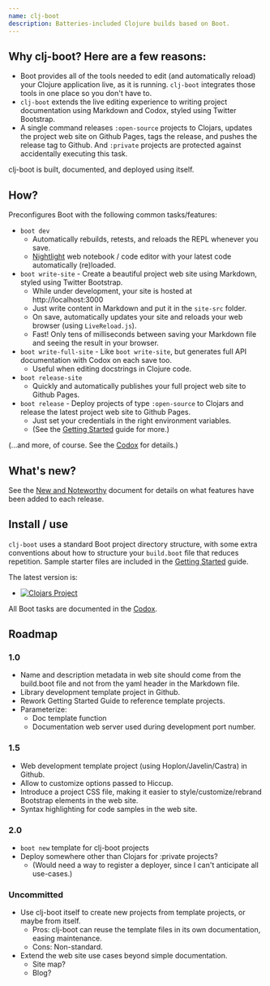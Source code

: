 ```yaml
---
name: clj-boot
description: Batteries-included Clojure builds based on Boot.
---
```

## Why clj-boot?  Here are a few reasons:

* Boot provides all of the tools needed to edit (and automatically reload) your Clojure application live, as it is running.  ```clj-boot``` integrates those tools in one place so you don't have to.
* ```clj-boot``` extends the live editing experience to writing project documentation using Markdown and Codox, styled using Twitter Bootstrap.
* A single command releases ```:open-source``` projects to Clojars, updates the project web site on Github Pages, tags the release, and pushes the release tag to Github.  And ```:private``` projects are protected against accidentally executing this task.

clj-boot is built, documented, and deployed using itself.


## How?

Preconfigures Boot with the following common tasks/features:

* ```boot dev```
    * Automatically rebuilds, retests, and reloads the REPL whenever you save.
    * [Nightlight](https://sekao.net/nightlight/) web notebook / code editor with your latest code automatically (re)loaded.
* ```boot write-site``` - Create a beautiful project web site using Markdown, styled using Twitter Bootstrap.
    * While under development, your site is hosted at http://localhost:3000
    * Just write content in Markdown and put it in the ```site-src``` folder.
    * On save, automatically updates your site and reloads your web browser (using ```LiveReload.js```).
    * Fast!  Only tens of milliseconds between saving your Markdown file and seeing the result in your browser.
* ```boot write-full-site``` - Like ```boot write-site```, but generates full API documentation with Codox on each save too.
    * Useful when editing docstrings in Clojure code.
* ```boot release-site```
    * Quickly and automatically publishes your full project web site to Github Pages.
* ```boot release``` - Deploy projects of type ```:open-source``` to Clojars and release the latest project web site to Github Pages.
    * Just set your credentials in the right environment variables.
    * (See the [Getting Started](getting-started.html) guide for more.)

(...and more, of course.  See the [Codox](codox/index.html) for details.)

## What's new?

See the [New and Noteworthy](new-and-noteworthy.html) document for details on what features have been added to each release.

## Install / use

```clj-boot``` uses a standard Boot project directory structure, with some extra conventions about how to structure your ```build.boot``` file that reduces repetition.  Sample starter files are included in the [Getting Started](getting-started.html) guide.

The latest version is:

* [![Clojars Project](https://img.shields.io/clojars/v/coconutpalm/clj-boot.svg)](https://clojars.org/coconutpalm/clj-boot)

All Boot tasks are documented in the [Codox](codox/index.html).


## Roadmap

### 1.0

* Name and description metadata in web site should come from the build.boot file and not from the yaml header in the Markdown file.
* Library development template project in Github.
* Rework Getting Started Guide to reference template projects.
* Parameterize:
    * Doc template function
    * Documentation web server used during development port number.

### 1.5

* Web development template project (using Hoplon/Javelin/Castra) in Github.
* Allow to customize options passed to Hiccup.
* Introduce a project CSS file, making it easier to style/customize/rebrand Bootstrap elements in the web site.
* Syntax highlighting for code samples in the web site.

### 2.0

* ```boot new``` template for clj-boot projects
* Deploy somewhere other than Clojars for :private projects?
    * (Would need a way to register a deployer, since I can't anticipate all use-cases.)

### Uncommitted

* Use clj-boot itself to create new projects from template projects, or maybe from itself.
    * Pros: clj-boot can reuse the template files in its own documentation, easing maintenance.
    * Cons: Non-standard.
* Extend the web site use cases beyond simple documentation.
    * Site map?
    * Blog?
